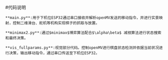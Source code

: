 #代码说明

    **main.py**:用于下机位ESP32通过串口接收并解析openMV发送的移动指令，并进行实景映射，控制二维滑台、舵机等机构实现棋子的抓取与放置。

    **minimax2.py**:通过$minimax$博弈算法配合$\alpha\beta$ 减枝算法进行状态搜索和最终决策。 

    **vis_fullparams.py**:视觉部分代码。控制openMV进行棋盘状态检测并依据当前状况进行决策，输出移动指令，通过串口传送至下机位ESP32。
